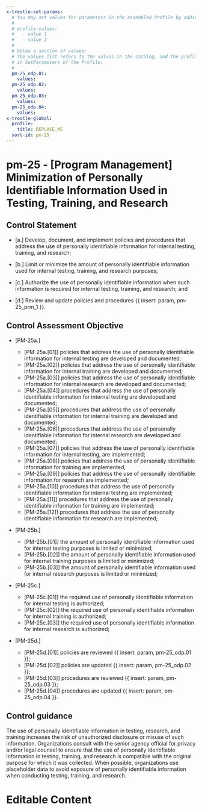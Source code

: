```yaml
---
x-trestle-set-params:
  # You may set values for parameters in the assembled Profile by adding
  #
  # profile-values:
  #   - value 1
  #   - value 2
  #
  # below a section of values:
  # The values list refers to the values in the catalog, and the profile-values represent values
  # in SetParameters of the Profile.
  #
  pm-25_odp.01:
    values:
  pm-25_odp.02:
    values:
  pm-25_odp.03:
    values:
  pm-25_odp.04:
    values:
x-trestle-global:
  profile:
    title: REPLACE_ME
  sort-id: pm-25
---
```


# pm-25 - \[Program Management\] Minimization of Personally Identifiable Information Used in Testing, Training, and Research

## Control Statement

- \[a.\] Develop, document, and implement policies and procedures that address the use of personally identifiable information for internal testing, training, and research;

- \[b.\] Limit or minimize the amount of personally identifiable information used for internal testing, training, and research purposes;

- \[c.\] Authorize the use of personally identifiable information when such information is required for internal testing, training, and research; and

- \[d.\] Review and update policies and procedures {{ insert: param, pm-25_prm_1 }}.

## Control Assessment Objective

- \[PM-25a.\]

  - \[PM-25a.[01]\] policies that address the use of personally identifiable information for internal testing are developed and documented;
  - \[PM-25a.[02]\] policies that address the use of personally identifiable information for internal training are developed and documented;
  - \[PM-25a.[03]\] policies that address the use of personally identifiable information for internal research are developed and documented;
  - \[PM-25a.[04]\] procedures that address the use of personally identifiable information for internal testing are developed and documented;
  - \[PM-25a.[05]\] procedures that address the use of personally identifiable information for internal training are developed and documented;
  - \[PM-25a.[06]\] procedures that address the use of personally identifiable information for internal research are developed and documented;
  - \[PM-25a.[07]\] policies that address the use of personally identifiable information for internal testing, are implemented;
  - \[PM-25a.[08]\] policies that address the use of personally identifiable information for training are implemented;
  - \[PM-25a.[09]\] policies that address the use of personally identifiable information for research are implemented;
  - \[PM-25a.[10]\] procedures that address the use of personally identifiable information for internal testing are implemented;
  - \[PM-25a.[11]\] procedures that address the use of personally identifiable information for training are implemented;
  - \[PM-25a.[12]\] procedures that address the use of personally identifiable information for research are implemented;

- \[PM-25b.\]

  - \[PM-25b.[01]\] the amount of personally identifiable information used for internal testing purposes is limited or minimized;
  - \[PM-25b.[02]\] the amount of personally identifiable information used for internal training purposes is limited or minimized;
  - \[PM-25b.[03]\] the amount of personally identifiable information used for internal research purposes is limited or minimized;

- \[PM-25c.\]

  - \[PM-25c.[01]\] the required use of personally identifiable information for internal testing is authorized;
  - \[PM-25c.[02]\] the required use of personally identifiable information for internal training is authorized;
  - \[PM-25c.[03]\] the required use of personally identifiable information for internal research is authorized;

- \[PM-25d.\]

  - \[PM-25d.[01]\] policies are reviewed {{ insert: param, pm-25_odp.01 }};
  - \[PM-25d.[02]\] policies are updated {{ insert: param, pm-25_odp.02 }};
  - \[PM-25d.[03]\] procedures are reviewed {{ insert: param, pm-25_odp.03 }};
  - \[PM-25d.[04]\] procedures are updated {{ insert: param, pm-25_odp.04 }}.

## Control guidance

The use of personally identifiable information in testing, research, and training increases the risk of unauthorized disclosure or misuse of such information. Organizations consult with the senior agency official for privacy and/or legal counsel to ensure that the use of personally identifiable information in testing, training, and research is compatible with the original purpose for which it was collected. When possible, organizations use placeholder data to avoid exposure of personally identifiable information when conducting testing, training, and research.

# Editable Content

<!-- Make additions and edits below -->
<!-- The above represents the contents of the control as received by the profile, prior to additions. -->
<!-- If the profile makes additions to the control, they will appear below. -->
<!-- The above markdown may not be edited but you may edit the content below, and/or introduce new additions to be made by the profile. -->
<!-- If there is a yaml header at the top, parameter values may be edited. Use --set-parameters to incorporate the changes during assembly. -->
<!-- The content here will then replace what is in the profile for this control, after running profile-assemble. -->
<!-- The current profile has no added parts for this control, but you may add new ones here. -->
<!-- Each addition must have a heading either of the form ## Control my_addition_name -->
<!-- or ## Part a. (where the a. refers to one of the control statement labels.) -->
<!-- "## Control" parts are new parts added after the statement part. -->
<!-- "## Part" parts are new parts added into the top-level statement part with that label. -->
<!-- Subparts may be added with nested hash levels of the form ### My Subpart Name -->
<!-- underneath the parent ## Control or ## Part being added -->
<!-- See https://ibm.github.io/compliance-trestle/tutorials/ssp_profile_catalog_authoring/ssp_profile_catalog_authoring for guidance. -->
